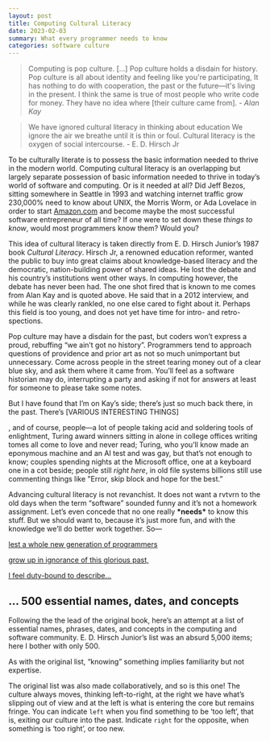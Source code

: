 ```yaml
---
layout: post
title: Computing Cultural Literacy
date: 2023-02-03
summary: What every programmer needs to know
categories: software culture
---
```


> Computing is pop culture. [...] Pop culture holds a disdain for history. Pop culture is all about identity and feeling like you're participating, It has nothing to do with cooperation, the past or the future—it's living in the present. I think the same is true of most people who write code for money. They have no idea where [their culture came from]. - *Alan Kay*

> We have ignored cultural literacy in thinking about education We ignore the air we breathe until it is thin or foul. Cultural literacy is the oxygen of social intercourse. - E. D. Hirsch Jr

To be culturally literate is to possess the basic information needed to thrive in the modern world. Computing cultural literacy is an overlapping but largely separate possession of basic information needed to thrive in today’s world of software and computing. Or is it needed at all? Did Jeff Bezos, sitting somewhere in Seattle in 1993 and watching internet traffic grow 230,000% need to know about UNIX, the Morris Worm, or Ada Lovelace in order to start [Amazon.com](http://Amazon.com) and become maybe the most successful software entrepreneur of all time? If one were to set down these _things to know_, would most programmers know them? Would you?

This idea of cultural literacy is taken directly from E. D. Hirsch Junior’s 1987 book _Cultural Literacy_. Hirsch Jr, a renowned education reformer, wanted the public to buy into great claims about knowledge-based literacy and the democratic, nation-building power of shared ideas. He lost the debate and his country’s institutions went other ways. In computing however, the debate has never been had. The one shot fired that is known to me comes from Alan Kay and is quoted above. He said that in a 2012 interview, and while he was clearly rankled, no one else cared to fight about it. Perhaps this field is too young, and does not yet have time for intro- and retro- spections.

Pop culture may have a disdain for the past, but coders won’t express a proud, rebuffing “we ain’t got no history”. Programmers tend to approach questions of providence and prior art as not so much unimportant but unnecessary. Come across people in the street tearing money out of a clear blue sky, and ask them where it came from. You’ll feel as a software historian may do, interrupting a party and asking if not for answers at least for someone to please take some notes.

But I have found that I’m on Kay’s side; there’s just so much back there, in the past. There’s [VARIOUS INTERESTING THINGS]

, and of course, people—a lot of people taking acid and soldering tools of enlightment, Turing award winners sitting in alone in college offices writing tomes all come to love and never read; Turing, who you’ll know made an eponymous machine and an AI test and was gay, but that’s not enough to know; couples spending nights at the Microsoft office, one at a keyboard one in a cot beside; people still _right_ _here_, in old file systems billions still use commenting things like "Error, skip block and hope for the best.”

Advancing cultural literacy is not revanchist. It does not want a rvtvrn to the old days when the term “software” sounded funny and it’s not a homework assignment. Let’s even concede that no one really **\***needs**\*** to know this stuff. But we should want to, because it’s just more fun, and with the knowledge we’ll do better work together. So—

[lest a whole new generation of programmers](http://www.catb.org/jargon/html/story-of-mel.html)

[grow up in ignorance of this glorious past,](http://www.catb.org/jargon/html/story-of-mel.html)

[I feel duty-bound to describe…](http://www.catb.org/jargon/html/story-of-mel.html)

## … 500 essential names, dates, and concepts

Following the the lead of the original book, here’s an attempt at a list of essential names, phrases, dates, and concepts in the computing and software community. E. D. Hirsch Junior’s list was an absurd 5,000 items; here I bother with only 500.

As with the original list, “knowing” something implies familiarity but not expertise.

The original list was also made collaboratively, and so is this one! The culture always moves, thinking left-to-right, at the right we have what’s slipping out of view and at the left is what is entering the core but remains fringe. You can indicate `left` when you find something to be ‘too left’, that is, exiting our culture into the past. Indicate `right` for the opposite, when something is ‘too right’, or too new.
